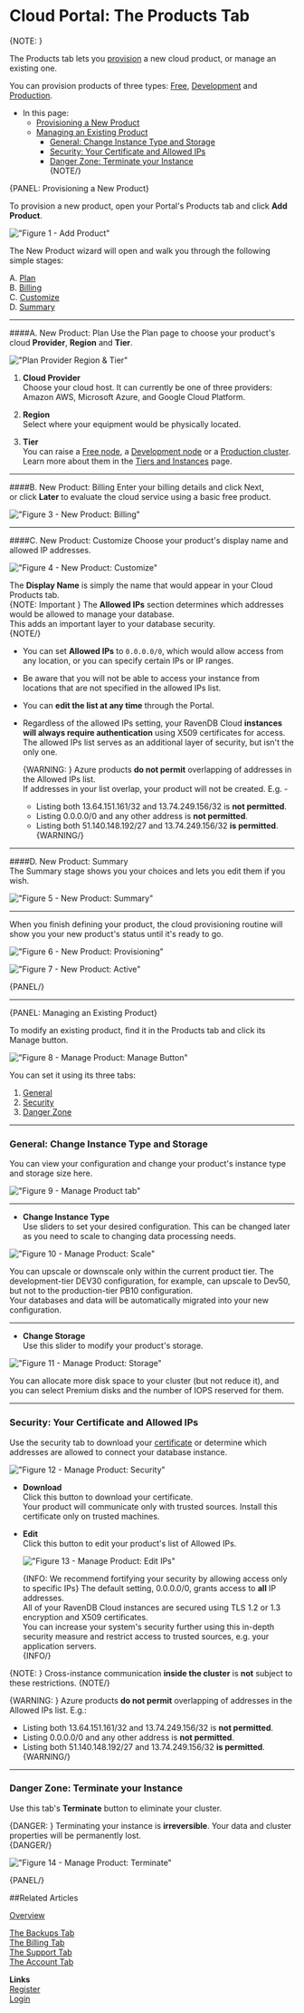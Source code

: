 # Cloud Portal: The Products Tab

{NOTE: }

The Products tab lets you [provision](../../cloud/cloud-overview#provisioning) a new cloud product, or manage an existing one.  

You can provision products of three types:  [Free](../../cloud/cloud-overview#the-free-tier), 
[Development](../../cloud/cloud-overview#the-development-tier) 
and [Production](../../cloud/cloud-overview#the-production-tier).  

* In this page:  
  * [Provisioning a New Product](../../cloud/portal/cloud-portal-products-tab#provisioning-a-new-product)  
  * [Managing an Existing Product](../../cloud/portal/cloud-portal-products-tab#managing-an-existing-product)  
     - [General: Change Instance Type and Storage](../../cloud/portal/cloud-portal-products-tab#general-change-instance-type-and-storage)  
     - [Security: Your Certificate and Allowed IPs](../../cloud/portal/cloud-portal-products-tab#security-your-certificate-and-allowed-ips)  
     - [Danger Zone: Terminate your Instance](../../cloud/portal/cloud-portal-products-tab#danger-zone-terminate-your-instance)  
{NOTE/}

{PANEL: Provisioning a New Product}

To provision a new product, open your Portal's Products tab and click **Add Product**.  

!["Figure 1 - Add Product"](images\portal-001.png "Figure 1 - Add Product")

The New Product wizard will open and walk you through the following simple stages:  
  
A. [Plan](../../cloud/portal/cloud-portal-products-tab#a.-new-product-plan)  
B. [Billing](../../cloud/portal/cloud-portal-products-tab#b.-new-product-billing)  
C. [Customize](../../cloud/portal/cloud-portal-products-tab#c.-new-product-customize)  
D. [Summary](../../cloud/portal/cloud-portal-products-tab#d.-new-product-summary)  

---

####A. New Product: Plan
Use the Plan page to choose your product's cloud **Provider**, **Region** and **Tier**.  

!["Plan Provider Region & Tier"](images\provider-region-tier-selection.png "Figure 2 - Plan Provider Region & Tier")

  

1.  **Cloud Provider**  
   Choose your cloud host. It can currently be one of three providers:  
   Amazon AWS, Microsoft Azure, and Google Cloud Platform.  

2.  **Region**  
  Select where your equipment would be physically located.  

  
3.  **Tier**  
  You can raise a [Free node](../../cloud/cloud-instances#a-free-cloud-node), 
  a [Development node](../../cloud/cloud-instances#a-development-cloud-server) or a 
  [Production cluster](../../cloud/cloud-instances#a-production-cloud-cluster).  
  Learn more about them in the [Tiers and Instances](../../cloud/cloud-instances) page.  

---

####B. New Product: Billing
Enter your billing details and click Next,  
or click **Later** to evaluate the cloud service using a basic free product.  

!["Figure 3 - New Product: Billing"](images\portal-products-001-billing.png "Figure 3 - New Product: Billing")

---

####C. New Product: Customize
Choose your product's display name and allowed IP addresses.  

!["Figure 4 - New Product: Customize"](images\portal-products-002-customize.png "Figure 4 - New Product: Customize")

The **Display Name** is simply the name that would appear in your Cloud Products tab.  
{NOTE: Important }
  The **Allowed IPs** section determines which addresses would be allowed to manage your database.  
  This adds an important layer to your database security.  
  {NOTE/} 

 - You can set **Allowed IPs** to `0.0.0.0/0`, which would allow access from any location, or you can specify certain IPs or IP ranges.  
 - Be aware that you will not be able to access your instance from locations that are not specified in the allowed IPs list.  
 - You can **edit the list at any time** through the Portal.  
 - Regardless of the allowed IPs setting, your RavenDB Cloud **instances will always require authentication** using X509 
  certificates for access. The allowed IPs list serves as an additional layer of security, but isn't the only one.  

    {WARNING: }
    Azure products **do not permit** overlapping of addresses in the Allowed IPs list.  
    If addresses in your list overlap, your product will not be created. E.g. -  
  
     - Listing both 13.64.151.161/32 and 13.74.249.156/32 is **not permitted**.  
     - Listing 0.0.0.0/0 and any other address is **not permitted**.  
     - Listing both 51.140.148.192/27 and 13.74.249.156/32 **is permitted**.  
    {WARNING/}

  ---

####D. New Product: Summary  
The Summary stage shows you your choices and lets you edit them if you wish.  

!["Figure 5 - New Product: Summary"](images\portal-products-003-summary.png "Figure 5 - New Product: Summary")

---

When you finish defining your product, the cloud provisioning routine will show you 
your new product's status until it's ready to go.  

!["Figure 6 - New Product: Provisioning"](images\portal-products-provisioning-001-setting.png "Figure 6 - New Product: Provisioning")

!["Figure 7 - New Product: Active"](images\portal-products-provisioning-002-active.png "Figure 7 - New Product: Active")

{PANEL/}

---

{PANEL: Managing an Existing Product}
  
To modify an existing product, find it in the Products tab and click its Manage button.  

!["Figure 8 - Manage Product: Manage Button"](images\portal-products-004-manage-button.png "Figure 8 - Manage Product: Manage Button")

You can set it using its three tabs:  

1. [General](../../cloud/portal/cloud-portal-products-tab#general-change-instance-type-and-storage)  
2. [Security](../../cloud/portal/cloud-portal-products-tab#security-your-certificate-and-allowed-ips)  
3. [Danger Zone](../../cloud/portal/cloud-portal-products-tab#danger-zone-terminate-your-instance)  

---

### General: Change Instance Type and Storage  
You can view your configuration and change your product's instance type and storage size here.  

!["Figure 9 - Manage Product tab"](images\portal-products-005-manage-general.png "Figure 9 - Manage Product tab")

---

* **Change Instance Type**  
  Use sliders to set your desired configuration.  This can be changed later as you need to scale to changing data processing needs.  
  



!["Figure 10 - Manage Product: Scale"](images\portal-products-0051-manage-General-scale.png "Figure 10 - Manage Product: Scale")

  You can upscale or downscale only within the current product tier. The development-tier DEV30 configuration,
  for example, can upscale to Dev50, but not to the production-tier PB10 configuration.  
  Your databases and data will be automatically migrated into your new configuration.  

---

* **Change Storage**  
  Use this slider to modify your product's storage.  

!["Figure 11 - Manage Product: Storage"](images\portal-products-0052-manage-general-storage.png "Figure 11 - Manage Product: Storage")
  
  You can allocate more disk space to your cluster (but not reduce it), and you can select Premium disks and the 
  number of IOPS reserved for them.  

---

### Security: Your Certificate and Allowed IPs  
Use the security tab to download your [certificate](../../cloud/cloud-security) or determine which addresses are 
allowed to connect your database instance.  

!["Figure 12 - Manage Product: Security"](images\portal-products-006-manage-security.png "Figure 12 - Manage Product: Security")

* **Download**  
  Click this button to download your certificate.  
  Your product will communicate only with trusted sources. Install this certificate only on trusted machines.  

* **Edit**  
  Click this button to edit your product's list of Allowed IPs.  

  !["Figure 13 - Manage Product: Edit IPs"](images\portal-products-0061-manage-security-addresses.png "Figure 13 - Manage Product: Edit IPs")

  {INFO: We recommend fortifying your security by allowing access only to specific IPs}
   The default setting, 0.0.0.0/0, grants access to **all** IP addresses.  
   All of your RavenDB Cloud instances are secured using TLS 1.2 or 1.3 encryption and X509 certificates.  
   You can increase your 
   system's security further using this in-depth security measure and restrict access to 
   trusted sources, e.g. your application servers.   
   {INFO/}
  
{NOTE: }
Cross-instance communication **inside the cluster** is **not** subject to these restrictions.
{NOTE/}

{WARNING: }
Azure products **do not permit** overlapping of addresses in the Allowed IPs list.  E.g.:
  
- Listing both 13.64.151.161/32 and 13.74.249.156/32 is **not permitted**.  
- Listing 0.0.0.0/0 and any other address is **not permitted**.  
- Listing both 51.140.148.192/27 and 13.74.249.156/32 **is permitted**.  
{WARNING/}

---

### Danger Zone: Terminate your Instance  
  Use this tab's **Terminate** button to eliminate your cluster.  

   {DANGER: }
   Terminating your instance is **irreversible**. Your data and cluster properties will be permanently lost.  
   {DANGER/}

  !["Figure 14 - Manage Product: Terminate"](images\portal-products-007-manage-terminate.png "Figure 14 - Manage Product: Terminate")



{PANEL/}

##Related Articles

[Overview](../../cloud/cloud-overview)  
  
[The Backups Tab](../../cloud/portal/cloud-portal-backups-tab)  
[The Billing Tab](../../cloud/portal/cloud-portal-billing-tab)  
[The Support Tab](../../cloud/portal/cloud-portal-support-tab)  
[The Account Tab](../../cloud/portal/cloud-portal-account-tab)  
  
**Links**  
[Register]( https://cloud.ravendb.net/user/register)  
[Login]( https://cloud.ravendb.net/user/login)  
